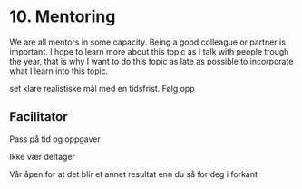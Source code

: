 # 10. Mentoring
We are all mentors in some capacity. Being a good colleague or partner is important. I hope to learn more about this topic as I talk with people trough the year, that is why I want to do this topic as late as possible to incorporate what I learn into this topic.

set klare realistiske mål med en tidsfrist. Følg opp



## Facilitator
Pass på tid og oppgaver

Ikke vær deltager

Vår åpen for at det blir et annet resultat enn du så for deg i forkant